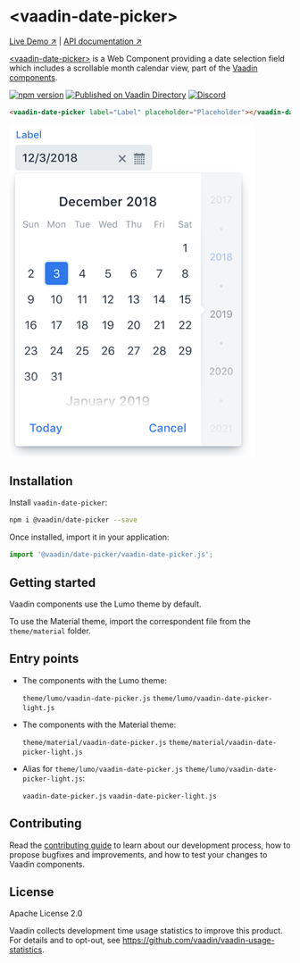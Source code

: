# &lt;vaadin-date-picker&gt;

[Live Demo ↗](https://vaadin.com/components/vaadin-date-picker/html-examples)
|
[API documentation ↗](https://vaadin.com/components/vaadin-date-picker/html-api)

[&lt;vaadin-date-picker&gt;](https://vaadin.com/components/vaadin-date-picker) is a Web Component providing a date selection field which includes a scrollable month calendar view, part of the [Vaadin components](https://vaadin.com/components).

[![npm version](https://badgen.net/npm/v/@vaadin/date-picker)](https://www.npmjs.com/package/@vaadin/date-picker)
[![Published on Vaadin Directory](https://img.shields.io/badge/Vaadin%20Directory-published-00b4f0.svg)](https://vaadin.com/directory/component/vaadinvaadin-date-picker)
[![Discord](https://img.shields.io/discord/732335336448852018?label=discord)](https://discord.gg/PHmkCKC)

```html
<vaadin-date-picker label="Label" placeholder="Placeholder"></vaadin-date-picker>
```

[<img src="https://raw.githubusercontent.com/vaadin/web-components/master/packages/date-picker/screenshot.png" width="439" alt="Screenshot of vaadin-date-picker">](https://vaadin.com/components/vaadin-date-picker)

## Installation

Install `vaadin-date-picker`:

```sh
npm i @vaadin/date-picker --save
```

Once installed, import it in your application:

```js
import '@vaadin/date-picker/vaadin-date-picker.js';
```

## Getting started

Vaadin components use the Lumo theme by default.

To use the Material theme, import the correspondent file from the `theme/material` folder.

## Entry points

- The components with the Lumo theme:

  `theme/lumo/vaadin-date-picker.js`
  `theme/lumo/vaadin-date-picker-light.js`

- The components with the Material theme:

  `theme/material/vaadin-date-picker.js`
  `theme/material/vaadin-date-picker-light.js`

- Alias for `theme/lumo/vaadin-date-picker.js`
  `theme/lumo/vaadin-date-picker-light.js`:

  `vaadin-date-picker.js`
  `vaadin-date-picker-light.js`

## Contributing

Read the [contributing guide](https://vaadin.com/docs/latest/guide/contributing/overview) to learn about our development process, how to propose bugfixes and improvements, and how to test your changes to Vaadin components.

## License

Apache License 2.0

Vaadin collects development time usage statistics to improve this product. For details and to opt-out, see https://github.com/vaadin/vaadin-usage-statistics.
